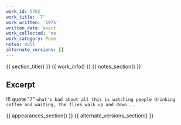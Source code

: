```yaml
---
work_id: 5762
work_title: '7'
work_written: '1975'
written_date: exact
work_collected: 'no'
work_category: Poem
notes: null
alternate_versions: []
---
```


{{ section_title() }}
{{ work_info() }}
{{ notes_section() }}
## Excerpt
!!! quote "7"
    ```
    what's bad about all this
    is watching people drinking
    coffee and waiting,
    the flies walk up and down...
    ```

{{ appearances_section() }}
{{ alternate_versions_section() }}